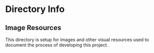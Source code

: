 # Directory Info
## Image Resources
This directory is setup for images and other visual resources used to document the process of developing this project.
